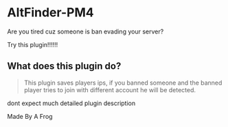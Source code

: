 # AltFinder-PM4
Are you tired cuz someone is ban evading your server?

Try this plugin!!!!!!

## What does this plugin do?

> This plugin saves players ips, if you banned someone and the banned player tries to join with different account he will be detected.

dont expect much detailed plugin description

Made By A Frog
